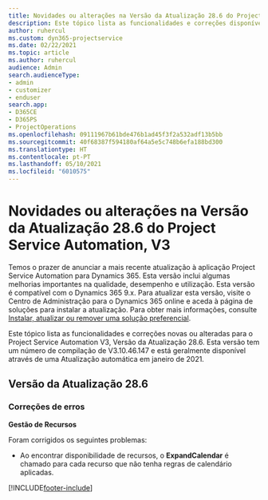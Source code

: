 ```yaml
---
title: Novidades ou alterações na Versão da Atualização 28.6 do Project Service Automation Hotfix, V3
description: Este tópico lista as funcionalidades e correções disponíveis no Project Service Automation V3, Versão da Atualização 28.6, Hotfix, V3.
author: ruhercul
ms.custom: dyn365-projectservice
ms.date: 02/22/2021
ms.topic: article
ms.author: ruhercul
audience: Admin
search.audienceType:
- admin
- customizer
- enduser
search.app:
- D365CE
- D365PS
- ProjectOperations
ms.openlocfilehash: 09111967b61bde476b1ad45f3f2a532adf13b5bb
ms.sourcegitcommit: 40f68387f594180af64a5e5c748b6efa188bd300
ms.translationtype: HT
ms.contentlocale: pt-PT
ms.lasthandoff: 05/10/2021
ms.locfileid: "6010575"
---
```

# <a name="whats-new-or-changed-in-project-service-automation-update-release-286-v3"></a>Novidades ou alterações na Versão da Atualização 28.6 do Project Service Automation, V3

Temos o prazer de anunciar a mais recente atualização à aplicação Project Service Automation para Dynamics 365. Esta versão inclui algumas melhorias importantes na qualidade, desempenho e utilização. Esta versão é compatível com o Dynamics 365 9.x. Para atualizar esta versão, visite o Centro de Administração para o Dynamics 365 online e aceda à página de soluções para instalar a atualização. Para obter mais informações, consulte [Instalar, atualizar ou remover uma solução preferencial](/power-platform/admin/install-remove-preferred-solution).

Este tópico lista as funcionalidades e correções novas ou alteradas para o Project Service Automation V3, Versão da Atualização 28.6. Esta versão tem um número de compilação de V3.10.46.147 e está geralmente disponível através de uma Atualização automática em janeiro de 2021.

## <a name="update-release-286"></a>Versão da Atualização 28.6

### <a name="bug-fixes"></a>Correções de erros


**Gestão de Recursos**

Foram corrigidos os seguintes problemas:

- Ao encontrar disponibilidade de recursos, o **ExpandCalendar** é chamado para cada recurso que não tenha regras de calendário aplicadas.


[!INCLUDE[footer-include](../includes/footer-banner.md)]